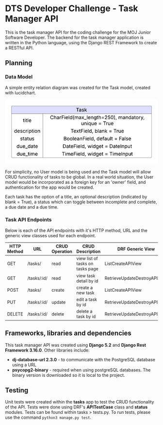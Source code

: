 # DTS Developer Challenge - Task Manager API

This is the task manager API for the coding challenge for the MOJ Junior Software Developer. The backend for the task manager application is written in the Python language, using the Django REST Framework to create a RESTful API.

## Planning

### Data Model

A simple entity relation diagram was created for the Task model, created with lucidchart.

![ERD diagram of Task model](static/task-api-erd.png)

For simplicity, no User model is being used and the Task model will allow CRUD functionality of tasks to be global. In a real world situation, the User model would be incorporated as a foreign key for an 'owner' field, and authentication for the app would be created.

Each task has the option of a title, an optional description (indicated by blank = True), a status which can toggle between incomplete and complete, a due date and a due time.

### Task API Endpoints

Below is each of the API endpoints with it's HTTP method, URL and the generic view classes used for each endpoint.

| HTTP Method | URL         | CRUD Operation | CRUD Description                 | DRF Generic View             |
| ----------- | ----------- | -------------- | -------------------------------- | ---------------------------- |
| GET         | /tasks/     | read           | view list of tasks on tasks page | ListCreateAPIView            |
| GET         | /tasks/:id/ | read           | view task detail by id           | RetrieveUpdateDestroyAPIView |
| POST        | /tasks/     | create         | create a new task                | ListCreateAPIView            |
| PUT         | /tasks/:id/ | update         | edit a task by id                | RetrieveUpdateDestroyAPIView |
| DELETE      | /tasks/:id/ | delete         | delete a task by id              | RetrieveUpdateDestroyAPIView |

## Frameworks, libraries and dependencies

This task manager API was created using **Django 5.2** and **Django Rest Framework 3.16.0**. Other libraries include:

- **dj-database-url 2.3.0** - to communicate with the PostgreSQL database using a URL
- **psycopg2-binary** - required when using postgreSQL databases. The binary version is downloaded so it is local to the project.

## Testing

Unit tests were created within the **tasks** app to test the CRUD functionality of the API. Tests were done using DRF's **APITestCase** class and **status** modules. Tests can be found within tasks > tests.py. To run tests, please use the command `python3 manage.py test`.
